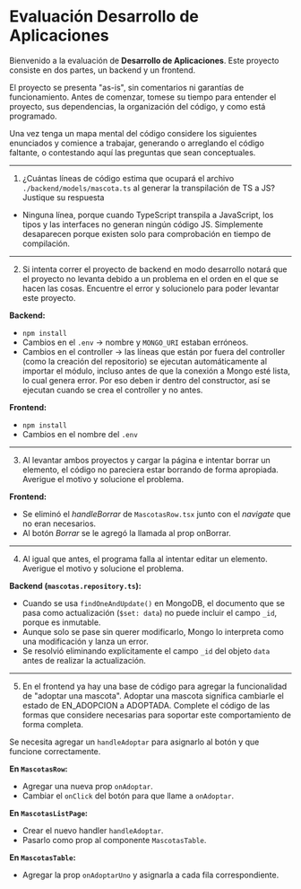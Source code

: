 # Evaluación Desarrollo de Aplicaciones

Bienvenido a la evaluación de **Desarrollo de Aplicaciones**. Este proyecto consiste en dos partes, un backend y un frontend.

El proyecto se presenta "as-is", sin comentarios ni garantías de funcionamiento. Antes de comenzar, tomese su tiempo para entender el proyecto, sus dependencias, la organización del código, y como está programado.

Una vez tenga un mapa mental del código considere los siguientes enunciados y comience a trabajar, generando o arreglando el código faltante, o contestando aquí las preguntas que sean conceptuales.

---

1. ¿Cuántas líneas de código estima que ocupará el archivo `./backend/models/mascota.ts` al generar la transpilación de TS a JS? Justique su respuesta

- Ninguna línea, porque cuando TypeScript transpila a JavaScript, los tipos y las interfaces no generan ningún código JS. Simplemente desaparecen porque existen solo para comprobación en tiempo de compilación.

---

2. Si intenta correr el proyecto de backend en modo desarrollo notará que el proyecto no levanta debido a un problema en el orden en el que se hacen las cosas. Encuentre el error y solucionelo para poder levantar este proyecto.

**Backend:**

- `npm install`
- Cambios en el `.env` → nombre y `MONGO_URI` estaban erróneos.
- Cambios en el controller → las líneas que están por fuera del controller (como la creación del repositorio) se ejecutan automáticamente al importar el módulo, incluso antes de que la conexión a Mongo esté lista, lo cual genera error. Por eso deben ir dentro del constructor, así se ejecutan cuando se crea el controller y no antes.

**Frontend:**

- `npm install`
- Cambios en el nombre del `.env`

---

3. Al levantar ambos proyectos y cargar la página e intentar borrar un elemento, el código no pareciera estar borrando de forma apropiada. Averigue el motivo y solucione el problema.

**Frontend:**

- Se eliminó el *handleBorrar* de `MascotasRow.tsx` junto con el *navigate* que no eran necesarios.
- Al botón *Borrar* se le agregó la llamada al prop onBorrar.

---

4. Al igual que antes, el programa falla al intentar editar un elemento. Averigue el motivo y solucione el problema.

**Backend (`mascotas.repository.ts`):**

- Cuando se usa `findOneAndUpdate()` en MongoDB, el documento que se pasa como actualización (`$set: data`) no puede incluir el campo `_id`, porque es inmutable.  
- Aunque solo se pase sin querer modificarlo, Mongo lo interpreta como una modificación y lanza un error.
- Se resolvió eliminando explícitamente el campo `_id` del objeto `data` antes de realizar la actualización.

---

5. En el frontend ya hay una base de código para agregar la funcionalidad de "adoptar una mascota". Adoptar una mascota significa cambiarle el estado de EN_ADOPCION a ADOPTADA. Complete el código de las formas que considere necesarias para soportar este comportamiento de forma completa.

Se necesita agregar un `handleAdoptar` para asignarlo al botón y que funcione correctamente.

**En `MascotasRow`:**

- Agregar una nueva prop `onAdoptar`.
- Cambiar el `onClick` del botón para que llame a `onAdoptar`.

**En `MascotasListPage`:**

- Crear el nuevo handler `handleAdoptar`.
- Pasarlo como prop al componente `MascotasTable`.

**En `MascotasTable`:**

- Agregar la prop `onAdoptarUno` y asignarla a cada fila correspondiente.
